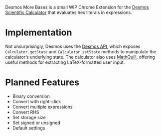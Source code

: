 Desmos More Bases is a small WIP Chrome Extension for the [Desmos Scientific Calculator](https://www.desmos.com/scientific) that evaluates hex literals in expressions. 

# Implementation
Not unsurprisingly, Desmos uses the [Desmos API](https://www.desmos.com/api/v1.9/docs/index.html), which exposes `Calculator.getState` and `Calculator.setState` methods to manipulate the calculator’s underlying state. The calculator also uses [MathQuill](https://docs.mathquill.com/en/latest/Api_Methods/), offering useful methods for extracting LaTeX-formatted user input.

# Planned Features
- Binary conversion
- Convert with right-click
- Convert multiple expressions
- Convert RHS
- Set storage size
- Set signed or unsigned
- Default settings